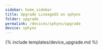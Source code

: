 ```yaml
---
sidebar: home_sidebar
title: Upgrade LineageOS on sphynx
folder: upgrade
permalink: /devices/sphynx/upgrade
device: sphynx
---
```

{% include templates/device_upgrade.md %}
